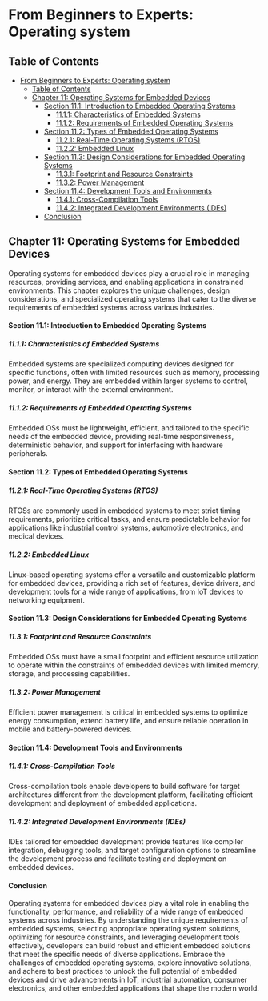 # From Beginners to Experts: Operating system
## Table of Contents
- [From Beginners to Experts: Operating system](#from-beginners-to-experts-operating-system)
  - [Table of Contents](#table-of-contents)
  - [Chapter 11: Operating Systems for Embedded Devices](#chapter-11-operating-systems-for-embedded-devices)
      - [Section 11.1: Introduction to Embedded Operating Systems](#section-111-introduction-to-embedded-operating-systems)
        - [11.1.1: Characteristics of Embedded Systems](#1111-characteristics-of-embedded-systems)
        - [11.1.2: Requirements of Embedded Operating Systems](#1112-requirements-of-embedded-operating-systems)
      - [Section 11.2: Types of Embedded Operating Systems](#section-112-types-of-embedded-operating-systems)
        - [11.2.1: Real-Time Operating Systems (RTOS)](#1121-real-time-operating-systems-rtos)
        - [11.2.2: Embedded Linux](#1122-embedded-linux)
      - [Section 11.3: Design Considerations for Embedded Operating Systems](#section-113-design-considerations-for-embedded-operating-systems)
        - [11.3.1: Footprint and Resource Constraints](#1131-footprint-and-resource-constraints)
        - [11.3.2: Power Management](#1132-power-management)
      - [Section 11.4: Development Tools and Environments](#section-114-development-tools-and-environments)
        - [11.4.1: Cross-Compilation Tools](#1141-cross-compilation-tools)
        - [11.4.2: Integrated Development Environments (IDEs)](#1142-integrated-development-environments-ides)
      - [Conclusion](#conclusion)

## Chapter 11: Operating Systems for Embedded Devices

Operating systems for embedded devices play a crucial role in managing resources, providing services, and enabling applications in constrained environments. This chapter explores the unique challenges, design considerations, and specialized operating systems that cater to the diverse requirements of embedded systems across various industries.

#### Section 11.1: Introduction to Embedded Operating Systems

##### 11.1.1: Characteristics of Embedded Systems

Embedded systems are specialized computing devices designed for specific functions, often with limited resources such as memory, processing power, and energy. They are embedded within larger systems to control, monitor, or interact with the external environment.

##### 11.1.2: Requirements of Embedded Operating Systems

Embedded OSs must be lightweight, efficient, and tailored to the specific needs of the embedded device, providing real-time responsiveness, deterministic behavior, and support for interfacing with hardware peripherals.

#### Section 11.2: Types of Embedded Operating Systems

##### 11.2.1: Real-Time Operating Systems (RTOS)

RTOSs are commonly used in embedded systems to meet strict timing requirements, prioritize critical tasks, and ensure predictable behavior for applications like industrial control systems, automotive electronics, and medical devices.

##### 11.2.2: Embedded Linux

Linux-based operating systems offer a versatile and customizable platform for embedded devices, providing a rich set of features, device drivers, and development tools for a wide range of applications, from IoT devices to networking equipment.

#### Section 11.3: Design Considerations for Embedded Operating Systems

##### 11.3.1: Footprint and Resource Constraints

Embedded OSs must have a small footprint and efficient resource utilization to operate within the constraints of embedded devices with limited memory, storage, and processing capabilities.

##### 11.3.2: Power Management

Efficient power management is critical in embedded systems to optimize energy consumption, extend battery life, and ensure reliable operation in mobile and battery-powered devices.

#### Section 11.4: Development Tools and Environments

##### 11.4.1: Cross-Compilation Tools

Cross-compilation tools enable developers to build software for target architectures different from the development platform, facilitating efficient development and deployment of embedded applications.

##### 11.4.2: Integrated Development Environments (IDEs)

IDEs tailored for embedded development provide features like compiler integration, debugging tools, and target configuration options to streamline the development process and facilitate testing and deployment on embedded devices.

#### Conclusion

Operating systems for embedded devices play a vital role in enabling the functionality, performance, and reliability of a wide range of embedded systems across industries. By understanding the unique requirements of embedded systems, selecting appropriate operating system solutions, optimizing for resource constraints, and leveraging development tools effectively, developers can build robust and efficient embedded solutions that meet the specific needs of diverse applications. Embrace the challenges of embedded operating systems, explore innovative solutions, and adhere to best practices to unlock the full potential of embedded devices and drive advancements in IoT, industrial automation, consumer electronics, and other embedded applications that shape the modern world.
